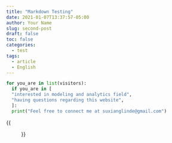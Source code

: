 ```yaml
---
title: "Markdown Testing"
date: 2021-01-07T13:37:57-05:00
author: Your Name
slug: second-post
draft: false
toc: false
categories:
  - test
tags:
  - article
  - English
---
```



```python
for you_are in list(visitors):
  if you_are in [
  "interested in modeling and analytics field",
  "having questions regarding this website",
  ]:
  print("Feel free to connect me at suxianglinde@gmail.com")
```


{{<figure src="https://www.rd.com/wp-content/uploads/2016/09/fall-photos-Iowa_Stewart.jpg" title="Title: E-meet You in a Beautiful Seaon" >}}

